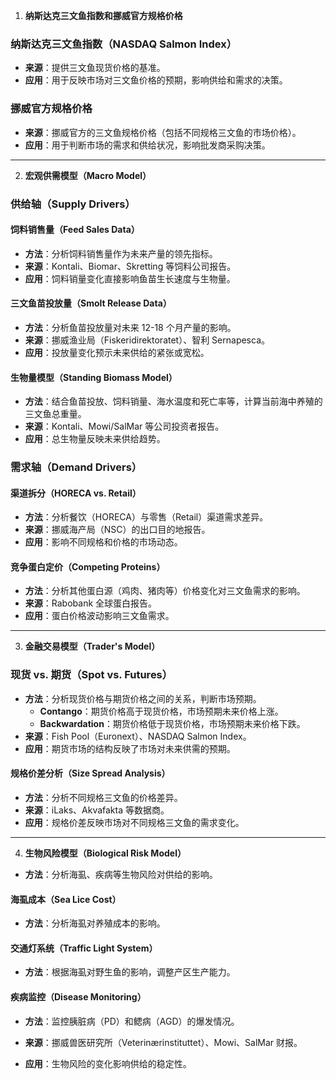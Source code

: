 1. **纳斯达克三文鱼指数和挪威官方规格价格**

### 纳斯达克三文鱼指数（NASDAQ Salmon Index）
- **来源**：提供三文鱼现货价格的基准。
- **应用**：用于反映市场对三文鱼价格的预期，影响供给和需求的决策。

### 挪威官方规格价格
- **来源**：挪威官方的三文鱼规格价格（包括不同规格三文鱼的市场价格）。
- **应用**：用于判断市场的需求和供给状况，影响批发商采购决策。

---

2. **宏观供需模型（Macro Model）**

### 供给轴（Supply Drivers）

#### 饲料销售量（Feed Sales Data）
- **方法**：分析饲料销售量作为未来产量的领先指标。
- **来源**：Kontali、Biomar、Skretting 等饲料公司报告。
- **应用**：饲料销量变化直接影响鱼苗生长速度与生物量。

#### 三文鱼苗投放量（Smolt Release Data）
- **方法**：分析鱼苗投放量对未来 12-18 个月产量的影响。
- **来源**：挪威渔业局（Fiskeridirektoratet）、智利 Sernapesca。
- **应用**：投放量变化预示未来供给的紧张或宽松。

#### 生物量模型（Standing Biomass Model）
- **方法**：结合鱼苗投放、饲料销量、海水温度和死亡率等，计算当前海中养殖的三文鱼总重量。
- **来源**：Kontali、Mowi/SalMar 等公司投资者报告。
- **应用**：总生物量反映未来供给趋势。

### 需求轴（Demand Drivers）

#### 渠道拆分（HORECA vs. Retail）
- **方法**：分析餐饮（HORECA）与零售（Retail）渠道需求差异。
- **来源**：挪威海产局（NSC）的出口目的地报告。
- **应用**：影响不同规格和价格的市场动态。

#### 竞争蛋白定价（Competing Proteins）
- **方法**：分析其他蛋白源（鸡肉、猪肉等）价格变化对三文鱼需求的影响。
- **来源**：Rabobank 全球蛋白报告。
- **应用**：蛋白价格波动影响三文鱼需求。

---

3. **金融交易模型（Trader's Model）**

### 现货 vs. 期货（Spot vs. Futures）
- **方法**：分析现货价格与期货价格之间的关系，判断市场预期。
  - **Contango**：期货价格高于现货价格，市场预期未来价格上涨。
  - **Backwardation**：期货价格低于现货价格，市场预期未来价格下跌。
- **来源**：Fish Pool（Euronext）、NASDAQ Salmon Index。
- **应用**：期货市场的结构反映了市场对未来供需的预期。

#### 规格价差分析（Size Spread Analysis）
- **方法**：分析不同规格三文鱼的价格差异。
- **来源**：iLaks、Akvafakta 等数据商。
- **应用**：规格价差反映市场对不同规格三文鱼的需求变化。

---

4. **生物风险模型（Biological Risk Model）**

- **方法**：分析海虱、疾病等生物风险对供给的影响。

#### 海虱成本（Sea Lice Cost）
- **方法**：分析海虱对养殖成本的影响。

#### 交通灯系统（Traffic Light System）
- **方法**：根据海虱对野生鱼的影响，调整产区生产能力。

#### 疾病监控（Disease Monitoring）
- **方法**：监控胰脏病（PD）和鳃病（AGD）的爆发情况。

- **来源**：挪威兽医研究所（Veterinærinstituttet）、Mowi、SalMar 财报。
- **应用**：生物风险的变化影响供给的稳定性。
